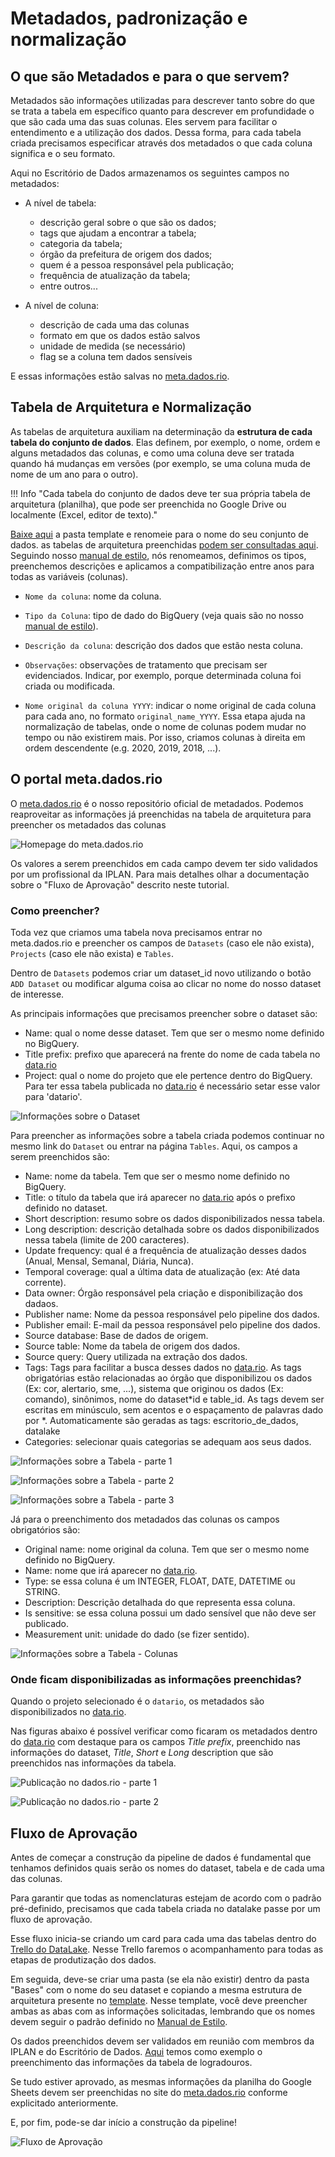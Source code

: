 # Metadados, padronização e normalização
 
## O que são Metadados e para o que servem?
 
Metadados são informações utilizadas para descrever tanto sobre do que se trata a tabela em específico quanto para descrever em profundidade o que são cada uma das suas colunas. Eles servem para facilitar o entendimento e a utilização dos dados.
Dessa forma, para cada tabela criada precisamos especificar através dos metadados o que cada coluna significa e o seu formato.
 
Aqui no Escritório de Dados armazenamos os seguintes campos no metadados:
 
- A nível de tabela:
  - descrição geral sobre o que são os dados;
  - tags que ajudam a encontrar a tabela;
  - categoria da tabela;
  - órgão da prefeitura de origem dos dados;
  - quem é a pessoa responsável pela publicação;
  - frequência de atualização da tabela;
  - entre outros...

- A nível de coluna:
  - descrição de cada uma das colunas
  - formato em que os dados estão salvos
  - unidade de medida (se necessário)
  - flag se a coluna tem dados sensíveis
 
E essas informações estão salvas no [meta.dados.rio](https://meta.dados.rio/admin).
 
## Tabela de Arquitetura e Normalização
 
As tabelas de arquitetura auxiliam na determinação da **estrutura de
cada tabela do conjunto de dados**. Elas definem, por exemplo, o nome, ordem e alguns metadados das colunas, e como uma coluna deve ser tratada quando há mudanças em versões (por exemplo, se uma coluna muda de nome de um ano para o outro).
 
!!! Info "Cada tabela do conjunto de dados deve ter sua própria tabela de arquitetura (planilha), que pode ser preenchida no Google Drive ou localmente (Excel, editor de texto)."
 
[Baixe aqui](https://drive.google.com/drive/folders/11iW9q6ar1PloK6WpOHsE3-89lIs4Nfcv) a pasta template e renomeie para o nome do seu conjunto de dados.  as tabelas de arquitetura preenchidas [podem ser consultadas aqui](https://drive.google.com/drive/folders/11nb5kl9h6xLsvEnYgQQYXpP7vPyfsK_n). Seguindo nosso [manual de estilo](./manual-estilo.md), nós renomeamos, definimos os tipos, preenchemos descrições e aplicamos a compatibilização entre anos para todas as variáveis (colunas).
- `Nome da coluna`: nome da coluna.
 
- `Tipo da Coluna`: tipo de dado do BigQuery (veja quais são no nosso [manual de estilo](./manual-estilo.md#tipos-de-colunas)).
 
- `Descrição da coluna`: descrição dos dados que estão nesta coluna.
 
- `Observações`: observações de tratamento que precisam ser evidenciados. Indicar, por exemplo, porque determinada coluna foi criada ou modificada.
 
- `Nome original da coluna YYYY`: indicar o nome original de cada coluna para cada ano, no formato `original_name_YYYY`. Essa etapa ajuda na normalização de tabelas, onde o nome de colunas podem mudar no tempo ou não existirem mais. Por isso, criamos colunas à direita  em ordem descendente (e.g. 2020, 2019, 2018, ...).
 
## O portal meta.dados.rio
 
O [meta.dados.rio](https://meta.dados.rio/admin) é o nosso repositório oficial de metadados. Podemos reaproveitar as informações já preenchidas na tabela de arquitetura para preencher os metadados das colunas
 
![Homepage do meta.dados.rio](../static/img/tutoriais/metadados-padronizacao/metadadosrio.png)
 
Os valores a serem preenchidos em cada campo devem ter sido validados por um profissional da IPLAN. Para mais detalhes olhar a documentação sobre o "Fluxo de Aprovação" descrito neste tutorial.
 
<!-- ### Como criar uma conta/ acessar? -->
 
### Como preencher?
 
Toda vez que criamos uma tabela nova precisamos entrar no meta.dados.rio e preencher os campos de `Datasets` (caso ele não exista), `Projects` (caso ele não exista) e `Tables`.
 
Dentro de `Datasets` podemos criar um dataset_id novo utilizando o botão `ADD Dataset` ou modificar alguma coisa ao clicar no nome do nosso dataset de interesse.
 
As principais informações que precisamos preencher sobre o dataset são:
 
- Name: qual o nome desse dataset. Tem que ser o mesmo nome definido no BigQuery.
- Title prefix: prefixo que aparecerá na frente do nome de cada tabela no [data.rio](https://www.data.rio)
- Project: qual o nome do projeto que ele pertence dentro do BigQuery. Para ter essa tabela publicada no [data.rio](https://www.data.rio) é necessário setar esse valor para 'datario'.
 
![Informações sobre o Dataset](../static/img/tutoriais/metadados-padronizacao/dataset-dados_basicos.png)
 
Para preencher as informações sobre a tabela criada podemos continuar no mesmo link do `Dataset` ou entrar na página `Tables`. Aqui, os campos a serem preenchidos são:
 
- Name: nome da tabela. Tem que ser o mesmo nome definido no BigQuery.
- Title: o título da tabela que irá aparecer no [data.rio](https://www.data.rio) após o prefixo definido no dataset.
- Short description: resumo sobre os dados disponibilizados nessa tabela.
- Long description: descrição detalhada sobre os dados disponibilizados nessa tabela (limite de 200 caracteres).
- Update frequency: qual é a frequência de atualização desses dados (Anual, Mensal, Semanal, Diária, Nunca).
- Temporal coverage: qual a última data de atualização (ex: Até data corrente).
- Data owner: Órgão responsável pela criação e disponibilização dos dadaos.
- Publisher name: Nome da pessoa responsável pelo pipeline dos dados.
- Publisher email: E-mail da pessoa responsável pelo pipeline dos dados.
- Source database: Base de dados de origem.
- Source table: Nome da tabela de origem dos dados.
- Source query: Query utilizada na extração dos dados.
- Tags: Tags para facilitar a busca desses dados no [data.rio](https://www.data.rio). As tags obrigatórias estão relacionadas ao órgão que disponibilizou os dados (Ex: cor, alertario, sme, ...), sistema que originou os dados (Ex: comando), sinônimos, nome do dataset*id e table_id. As tags devem ser escritas em minúsculo, sem acentos e o espaçamento de palavras dado por *. Automaticamente são geradas as tags: escritorio_de_dados, datalake
- Categories: selecionar quais categorias se adequam aos seus dados.
 
![Informações sobre a Tabela - parte 1](../static/img/tutoriais/metadados-padronizacao/dataset-tabela_1.png)
 
![Informações sobre a Tabela - parte 2](../static/img/tutoriais/metadados-padronizacao/dataset-tabela_2.png)
 
![Informações sobre a Tabela - parte 3](../static/img/tutoriais//metadados-padronizacao/dataset-tabela_3.png)
 
Já para o preenchimento dos metadados das colunas os campos obrigatórios são:
 
- Original name: nome original da coluna. Tem que ser o mesmo nome definido no BigQuery.
- Name: nome que irá aparecer no [data.rio](https://www.data.rio).
- Type: se essa coluna é um INTEGER, FLOAT, DATE, DATETIME ou STRING.
- Description: Descrição detalhada do que representa essa coluna.
- Is sensitive: se essa coluna possui um dado sensível que não deve ser publicado.
- Measurement unit: unidade do dado (se fizer sentido).
 
![Informações sobre a Tabela - Colunas](../static/img/tutoriais/metadados-padronizacao/colunas.png)
 
### Onde ficam disponibilizadas as informações preenchidas?
 
Quando o projeto selecionado é o `datario`, os metadados são disponibilizados no [data.rio](https://www.data.rio).
 
Nas figuras abaixo é possível verificar como ficaram os metadados dentro do [data.rio](https://www.data.rio) com destaque para os campos _Title prefix_, preenchido nas informações do dataset, _Title_, _Short_ e _Long_ description que são preenchidos nas informações da tabela.
 
![Publicação no dados.rio - parte 1](../static/img/tutoriais/metadados-padronizacao/datario_1.png)
 
![Publicação no dados.rio - parte 2](../static/img/tutoriais/metadados-padronizacao/datario_2.png)
 
## Fluxo de Aprovação
 
Antes de começar a construção da pipeline de dados é fundamental que tenhamos definidos quais serão os nomes do dataset, tabela e de cada uma das colunas.
 
Para garantir que todas as nomenclaturas estejam de acordo com o padrão pré-definido, precisamos que cada tabela criada no datalake passe por um fluxo de aprovação.
 
Esse fluxo inicia-se criando um card para cada uma das tabelas dentro do [Trello do DataLake](https://trello.com/b/UwQB6YSJ/datalake-bases). Nesse Trello faremos o acompanhamento para todas as etapas de produtização dos dados.
 
Em seguida, deve-se criar uma pasta (se ela não existir) dentro da pasta "Bases" com o nome do seu dataset e copiando a mesma estrutura de arquitetura presente no [template](https://docs.google.com/spreadsheets/d/1fkeJyFbp95lkDjZ84CTNF6TB8Uc-rb9B/edit?usp=sharing&ouid=110461902090406283473&rtpof=true&sd=true). Nesse template, você deve preencher ambas as abas com as informações solicitadas, lembrando que os nomes devem seguir o padrão definido no [Manual de Estilo](./manual-estilo.md).
 
Os dados preenchidos devem ser validados em reunião com membros da IPLAN e do Escritório de Dados. [Aqui](https://docs.google.com/spreadsheets/d/1SrWMDLAL0eB4W1lfkHR0eBRMaEbdLBlA/edit?usp=sharing&ouid=110461902090406283473&rtpof=true&sd=true) temos como exemplo o preenchimento das informações da tabela de logradouros.
 
Se tudo estiver aprovado, as mesmas informações da planilha do Google Sheets devem ser preenchidas no site do [meta.dados.rio](https://meta.dados.rio/admin) conforme explicitado anteriormente.
 
E, por fim, pode-se dar início a construção da pipeline!
 
![Fluxo de Aprovação](../static/img/tutoriais/metadados-padronizacao/fluxo_aprovacao.png)

